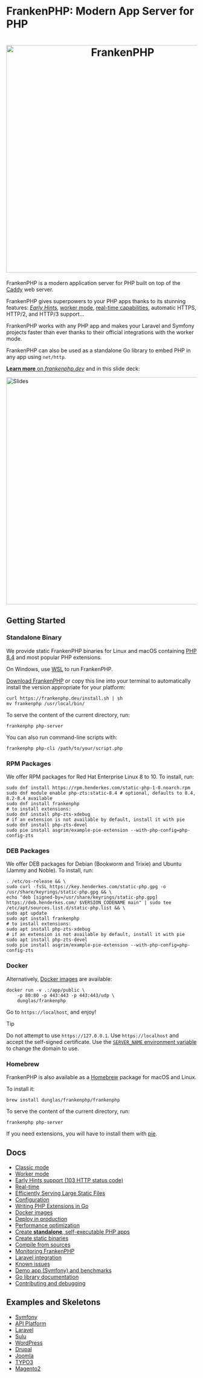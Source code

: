 # FrankenPHP: Modern App Server for PHP

<h1 style="text-align: center;"><a href="https://frankenphp.dev"><img src="frankenphp.png" alt="FrankenPHP" width="600"></a></h1>

FrankenPHP is a modern application server for PHP built on top of the [Caddy](https://caddyserver.com/) web server.

FrankenPHP gives superpowers to your PHP apps thanks to its stunning features: [_Early Hints_](https://frankenphp.dev/docs/early-hints/), [worker mode](https://frankenphp.dev/docs/worker/), [real-time capabilities](https://frankenphp.dev/docs/mercure/), automatic HTTPS, HTTP/2, and HTTP/3 support...

FrankenPHP works with any PHP app and makes your Laravel and Symfony projects faster than ever thanks to their official integrations with the worker mode.

FrankenPHP can also be used as a standalone Go library to embed PHP in any app using `net/http`.

[**Learn more** on _frankenphp.dev_](https://frankenphp.dev) and in this slide deck:

<a href="https://dunglas.dev/2022/10/frankenphp-the-modern-php-app-server-written-in-go/"><img src="https://dunglas.dev/wp-content/uploads/2022/10/frankenphp.png" alt="Slides" width="600"></a>

## Getting Started

### Standalone Binary

We provide static FrankenPHP binaries for Linux and macOS
containing [PHP 8.4](https://www.php.net/releases/8.4/en.php) and most popular PHP extensions.

On Windows, use [WSL](https://learn.microsoft.com/windows/wsl/) to run FrankenPHP.

[Download FrankenPHP](https://github.com/php/frankenphp/releases) or copy this line into your
terminal to automatically install the version appropriate for your platform:

```console
curl https://frankenphp.dev/install.sh | sh
mv frankenphp /usr/local/bin/
```

To serve the content of the current directory, run:

```console
frankenphp php-server
```

You can also run command-line scripts with:

```console
frankenphp php-cli /path/to/your/script.php
```

### RPM Packages

We offer RPM packages for Red Hat Enterprise Linux 8 to 10. To install, run:

```console
sudo dnf install https://rpm.henderkes.com/static-php-1-0.noarch.rpm
sudo dnf module enable php-zts:static-8.4 # optional, defaults to 8.4, 8.2-8.4 available
sudo dnf install frankenphp
# to install extensions:
sudo dnf install php-zts-xdebug
# if an extension is not available by default, install it with pie
sudo dnf install php-zts-devel
sudo pie install asgrim/example-pie-extension --with-php-config=php-config-zts
```

### DEB Packages

We offer DEB packages for Debian (Bookworm and Trixie) and Ubuntu (Jammy and Noble). To install, run:

```console
. /etc/os-release && \
sudo curl -fsSL https://key.henderkes.com/static-php.gpg -o /usr/share/keyrings/static-php.gpg && \
echo "deb [signed-by=/usr/share/keyrings/static-php.gpg] https://deb.henderkes.com/ $VERSION_CODENAME main" | sudo tee /etc/apt/sources.list.d/static-php.list && \
sudo apt update
sudo apt install frankenphp
# to install extensions:
sudo apt install php-zts-xdebug
# if an extension is not available by default, install it with pie
sudo apt install php-zts-devel
sudo pie install asgrim/example-pie-extension --with-php-config=php-config-zts
```

### Docker

Alternatively, [Docker images](https://frankenphp.dev/docs/docker/) are available:

```console
docker run -v .:/app/public \
    -p 80:80 -p 443:443 -p 443:443/udp \
    dunglas/frankenphp
```

Go to `https://localhost`, and enjoy!

> [!TIP]
>
> Do not attempt to use `https://127.0.0.1`. Use `https://localhost` and accept the self-signed certificate.
> Use the [`SERVER_NAME` environment variable](docs/config.md#environment-variables) to change the domain to use.

### Homebrew

FrankenPHP is also available as a [Homebrew](https://brew.sh) package for macOS and Linux.

To install it:

```console
brew install dunglas/frankenphp/frankenphp
```

To serve the content of the current directory, run:

```console
frankenphp php-server
```

If you need extensions, you will have to install them with [pie](https://github.com/php/pie).

## Docs

- [Classic mode](https://frankenphp.dev/docs/classic/)
- [Worker mode](https://frankenphp.dev/docs/worker/)
- [Early Hints support (103 HTTP status code)](https://frankenphp.dev/docs/early-hints/)
- [Real-time](https://frankenphp.dev/docs/mercure/)
- [Efficiently Serving Large Static Files](https://frankenphp.dev/docs/x-sendfile/)
- [Configuration](https://frankenphp.dev/docs/config/)
- [Writing PHP Extensions in Go](https://frankenphp.dev/docs/extensions/)
- [Docker images](https://frankenphp.dev/docs/docker/)
- [Deploy in production](https://frankenphp.dev/docs/production/)
- [Performance optimization](https://frankenphp.dev/docs/performance/)
- [Create **standalone**, self-executable PHP apps](https://frankenphp.dev/docs/embed/)
- [Create static binaries](https://frankenphp.dev/docs/static/)
- [Compile from sources](https://frankenphp.dev/docs/compile/)
- [Monitoring FrankenPHP](https://frankenphp.dev/docs/metrics/)
- [Laravel integration](https://frankenphp.dev/docs/laravel/)
- [Known issues](https://frankenphp.dev/docs/known-issues/)
- [Demo app (Symfony) and benchmarks](https://github.com/dunglas/frankenphp-demo)
- [Go library documentation](https://pkg.go.dev/github.com/dunglas/frankenphp)
- [Contributing and debugging](https://frankenphp.dev/docs/contributing/)

## Examples and Skeletons

- [Symfony](https://github.com/dunglas/symfony-docker)
- [API Platform](https://api-platform.com/docs/symfony)
- [Laravel](https://frankenphp.dev/docs/laravel/)
- [Sulu](https://sulu.io/blog/running-sulu-with-frankenphp)
- [WordPress](https://github.com/StephenMiracle/frankenwp)
- [Drupal](https://github.com/dunglas/frankenphp-drupal)
- [Joomla](https://github.com/alexandreelise/frankenphp-joomla)
- [TYPO3](https://github.com/ochorocho/franken-typo3)
- [Magento2](https://github.com/ekino/frankenphp-magento2)
